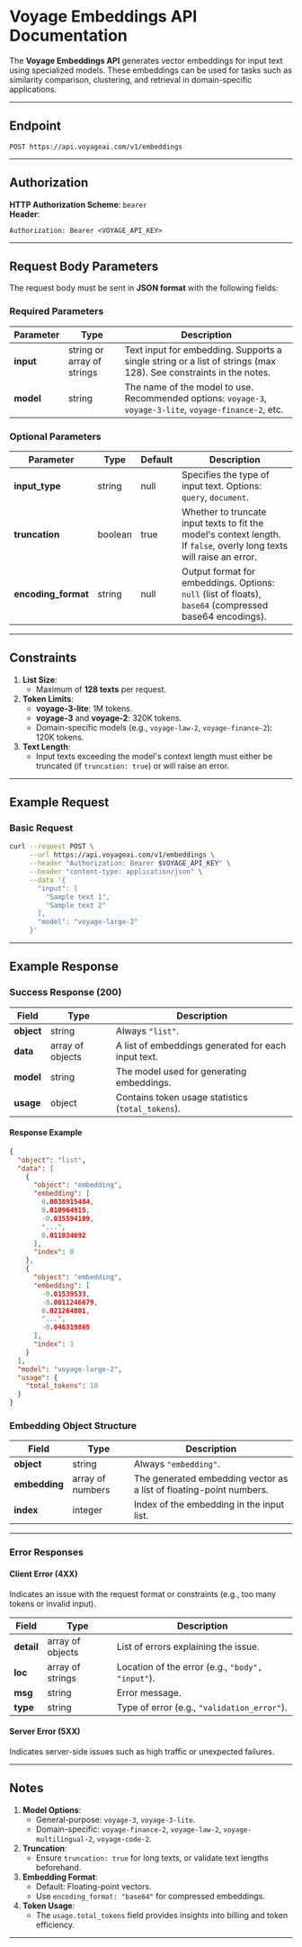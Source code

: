 # Voyage Embeddings API Documentation

The **Voyage Embeddings API** generates vector embeddings for input text using specialized models. These embeddings can be used for tasks such as similarity comparison, clustering, and retrieval in domain-specific applications.

---

## Endpoint
```
POST https://api.voyageai.com/v1/embeddings
```

---

## Authorization

**HTTP Authorization Scheme**: `bearer`  
**Header**:  
```
Authorization: Bearer <VOYAGE_API_KEY>
```

---

## Request Body Parameters

The request body must be sent in **JSON format** with the following fields:

### Required Parameters

| Parameter       | Type                       | Description                                                                                                        |
|-----------------|----------------------------|--------------------------------------------------------------------------------------------------------------------|
| **input**       | string or array of strings | Text input for embedding. Supports a single string or a list of strings (max 128). See constraints in the notes.   |
| **model**       | string                     | The name of the model to use. Recommended options: `voyage-3`, `voyage-3-lite`, `voyage-finance-2`, etc.           |

### Optional Parameters

| Parameter       | Type     | Default | Description                                                                                                        |
|-----------------|----------|---------|--------------------------------------------------------------------------------------------------------------------|
| **input_type**  | string   | null    | Specifies the type of input text. Options: `query`, `document`.                                                    |
| **truncation**  | boolean  | true    | Whether to truncate input texts to fit the model's context length. If `false`, overly long texts will raise an error. |
| **encoding_format** | string | null   | Output format for embeddings. Options: `null` (list of floats), `base64` (compressed base64 encodings).             |

---

## Constraints

1. **List Size**:
   - Maximum of **128 texts** per request.
2. **Token Limits**:
   - **voyage-3-lite**: 1M tokens.
   - **voyage-3** and **voyage-2**: 320K tokens.
   - Domain-specific models (e.g., `voyage-law-2`, `voyage-finance-2`): 120K tokens.
3. **Text Length**:
   - Input texts exceeding the model's context length must either be truncated (if `truncation: true`) or will raise an error.

---

## Example Request

### Basic Request

```bash
curl --request POST \
     --url https://api.voyageai.com/v1/embeddings \
     --header "Authorization: Bearer $VOYAGE_API_KEY" \
     --header "content-type: application/json" \
     --data '{
       "input": [
         "Sample text 1",
         "Sample text 2"
       ],
       "model": "voyage-large-2"
     }'
```

---

## Example Response

### Success Response (200)

| Field              | Type                | Description                                                                 |
|--------------------|---------------------|-----------------------------------------------------------------------------|
| **object**         | string              | Always `"list"`.                                                            |
| **data**           | array of objects    | A list of embeddings generated for each input text.                         |
| **model**          | string              | The model used for generating embeddings.                                   |
| **usage**          | object              | Contains token usage statistics (`total_tokens`).                           |

#### Response Example
```json
{
  "object": "list",
  "data": [
    {
      "object": "embedding",
      "embedding": [
        0.0038915484,
        0.010964915,
        -0.035594109,
        "...",
        0.011034692
      ],
      "index": 0
    },
    {
      "object": "embedding",
      "embedding": [
        -0.01539533,
        -0.0011246679,
        0.021264801,
        "...",
        -0.046319865
      ],
      "index": 1
    }
  ],
  "model": "voyage-large-2",
  "usage": {
    "total_tokens": 10
  }
}
```

### Embedding Object Structure

| Field          | Type              | Description                                                                 |
|----------------|-------------------|-----------------------------------------------------------------------------|
| **object**     | string            | Always `"embedding"`.                                                      |
| **embedding**  | array of numbers  | The generated embedding vector as a list of floating-point numbers.        |
| **index**      | integer           | Index of the embedding in the input list.                                  |

---

### Error Responses

#### Client Error (4XX)
Indicates an issue with the request format or constraints (e.g., too many tokens or invalid input).

| Field          | Type                | Description                                                                 |
|----------------|---------------------|-----------------------------------------------------------------------------|
| **detail**     | array of objects    | List of errors explaining the issue.                                       |
| **loc**        | array of strings    | Location of the error (e.g., `"body", "input"`).                           |
| **msg**        | string              | Error message.                                                             |
| **type**       | string              | Type of error (e.g., `"validation_error"`).                                 |

#### Server Error (5XX)
Indicates server-side issues such as high traffic or unexpected failures.

---

## Notes

1. **Model Options**:
   - General-purpose: `voyage-3`, `voyage-3-lite`.
   - Domain-specific: `voyage-finance-2`, `voyage-law-2`, `voyage-multilingual-2`, `voyage-code-2`.
2. **Truncation**:
   - Ensure `truncation: true` for long texts, or validate text lengths beforehand.
3. **Embedding Format**:
   - Default: Floating-point vectors.
   - Use `encoding_format: "base64"` for compressed embeddings.
4. **Token Usage**:
   - The `usage.total_tokens` field provides insights into billing and token efficiency.

---
